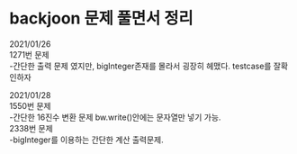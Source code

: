 # backjoon 문제 풀면서 정리

2021/01/26  
1271번 문제  
-간단한 출력 문제 였지만, bigInteger존재를 몰라서 굉장히 헤맸다. testcase를 잘확인하자

2021/01/28  
1550번 문제  
-간단한 16진수 변환 문제 bw.write()안에는 문자열만 넣기 가능.  
2338번 문제  
-bigInteger를 이용하는 간단한 계산 출력문제.